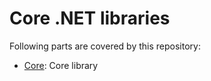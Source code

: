 # Core .NET libraries

Following parts are covered by this repository:

* [Core](source/Core/README.md): Core library
